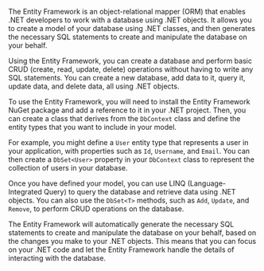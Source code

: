 The Entity Framework is an object-relational mapper (ORM) that enables .NET developers to work with a database using .NET objects. It allows you to create a model of your database using .NET classes, and then generates the necessary SQL statements to create and manipulate the database on your behalf.

Using the Entity Framework, you can create a database and perform basic CRUD (create, read, update, delete) operations without having to write any SQL statements. You can create a new database, add data to it, query it, update data, and delete data, all using .NET objects.

To use the Entity Framework, you will need to install the Entity Framework NuGet package and add a reference to it in your .NET project. Then, you can create a class that derives from the `DbContext` class and define the entity types that you want to include in your model.

For example, you might define a `User` entity type that represents a user in your application, with properties such as `Id`, `Username`, and `Email`. You can then create a `DbSet<User>` property in your `DbContext` class to represent the collection of users in your database.

Once you have defined your model, you can use LINQ (Language-Integrated Query) to query the database and retrieve data using .NET objects. You can also use the `DbSet<T>` methods, such as `Add`, `Update`, and `Remove`, to perform CRUD operations on the database.

The Entity Framework will automatically generate the necessary SQL statements to create and manipulate the database on your behalf, based on the changes you make to your .NET objects. This means that you can focus on your .NET code and let the Entity Framework handle the details of interacting with the database.